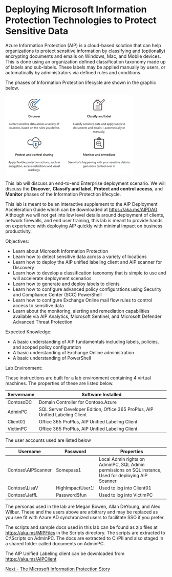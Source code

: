# Deploying Microsoft Information Protection Technologies to Protect Sensitive Data

Azure Information Protection (AIP) is a cloud-based solution that can help organizations to protect sensitive information by classifying and (optionally) encrypting documents and emails on Windows, Mac, and Mobile devices. This is done using an organization defined classification taxonomy made up of labels and sub-labels. These labels may be applied manually by users, or automatically by administrators via defined rules and conditions.

The phases of Information Protection lifecycle are shown in the graphic below.  

![Phases.png](./media/Phases.png) 

This lab will discuss an end-to-end Enterprise deployment scenario. We will discuss the **Discover**, **Classify and label**, **Protect and control access**, and **Monitor** phases of the Information Protection lifecycle. 

This lab is meant to be an interactive supplement to the AIP Deployment Acceleration Guide which can be downloaded at <copy>https://aka.ms/AIPDAG</copy>.  Although we will not get into low level details around deployment of clients, network firewalls, and end user training, this lab is meant to provide hands on experience with deploying AIP quickly with minimal impact on business productivity.

Objectives:

 - Learn about Microsoft Information Protection
 - Learn how to detect sensitive data across a variety of locations
 - Learn how to deploy the AIP unified labeling client and AIP scanner for Discovery
 - Learn how to develop a classification taxonomy that is simple to use and will accelerate deployment scenarios
 - Learn how to generate and deploy labels to clients 
 - Learn how to configure advanced policy configurations using Security and Compliance Center (SCC) PowerShell
 - Learn how to configure Exchange Online mail flow rules to control access to sensitive data
 - Learn about the monitoring, alerting and remediation capabilities available via AIP Analytics, Microsoft Sentinel, and Microsoft Defender Advanced Threat Protection

Expected Knowledge:

 - A basic understanding of AIP fundamentals including labels, policies, and scoped policy configuration
 - A basic understanding of Exchange Online administration
 - A basic understanding of PowerShell

Lab Environment:

These instructions are built for a lab environment containing 4 virtual machines.  The properties of these are listed below.

Servername | Software Installed
-|-
ContosoDC | Domain Controller for Contoso.Azure
AdminPC | SQL Server Developer Edition, Office 365 ProPlus, AIP Unified Labeling Client
Client01 | Office 365 ProPlus, AIP Unified Labeling Client
VictimPC | Office 365 ProPlus, AIP Unified Labeling Client

The user accounts used are listed below

Username|Password|Properties
-|-|-
Contoso\AIPScanner|Somepass1|Local Admin rights on AdminPC, SQL Admin permissions on SQL instance, Used for deploying AIP Scanner
Contoso\LisaV|HighImpactUser1!|Used to log into Client01
Contoso\JeffL|Password$fun|Used to log into VictimPC

The personas used in the lab are Megan Bowen, Allan DeYoung, and Alex Wilbur.  These and the users above are arbitrary and may be replaced as you see fit with Azure AD synchronized users to facilitate SSO if you prefer.

The scripts and sample docs used in this lab can be found as zip files at https://aka.ms/MIPFiles in the Scripts directory.  The scripts are extracted to C:\Scripts on AdminPC. The docs are extracted to C:\PII and also staged in a shared folder called documents on AdminPC.

The AIP Unified Labeling client can be downloaded from https://aka.ms/AIPClient

[Next - The Microsoft Information Protection Story](0.MIP.md)